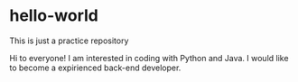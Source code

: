 # hello-world
This is just a practice repository

Hi to everyone!
I am interested in coding with Python and Java. I would like to become a  expirienced back-end developer.
